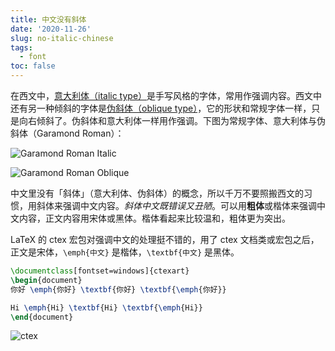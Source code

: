 ```yaml
---
title: 中文没有斜体
date: '2020-11-26'
slug: no-italic-chinese
tags:
  - font
toc: false
---
```


<!--more-->

在西文中，[意大利体（italic type）](https://zh.wikipedia.org/zh-cn/%E6%84%8F%E5%A4%A7%E5%88%A9%E4%BD%93)是手写风格的字体，常用作强调内容。西文中还有另一种倾斜的字体是[伪斜体（oblique type）](https://zh.wikipedia.org/wiki/%E4%BC%AA%E6%96%9C%E4%BD%93)，它的形状和常规字体一样，只是向右倾斜了。伪斜体和意大利体一样用作强调。下图为常规字体、意大利体与伪斜体（Garamond Roman）：

![Garamond Roman Italic](https://upload.wikimedia.org/wikipedia/commons/f/f2/Garamond_Roman_Italic.svg)

![Garamond Roman Oblique](https://upload.wikimedia.org/wikipedia/commons/c/ca/Oblique_type_example.svg)

中文里没有「斜体」（意大利体、伪斜体）的概念，所以千万不要照搬西文的习惯，用斜体来强调中文内容。*斜体中文既错误又丑陋*。可以用**粗体**或楷体来强调中文内容，正文内容用宋体或黑体。楷体看起来比较温和，粗体更为突出。

LaTeX 的 ctex 宏包对强调中文的处理挺不错的，用了 ctex 文档类或宏包之后，正文是宋体，`\emph{中文}` 是楷体，`\textbf{中文}` 是黑体。

```latex
\documentclass[fontset=windows]{ctexart}
\begin{document}
你好 \emph{你好} \textbf{你好} \textbf{\emph{你好}}

Hi \emph{Hi} \textbf{Hi} \textbf{\emph{Hi}}
\end{document}
```

![ctex](https://cdn.jsdelivr.net/gh/CyrusYip/blog-static/images/2020-11-26_ctex.png)
